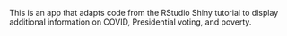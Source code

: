 This is an app that adapts code from the RStudio Shiny tutorial to display additional information on COVID, Presidential voting, and poverty. 
